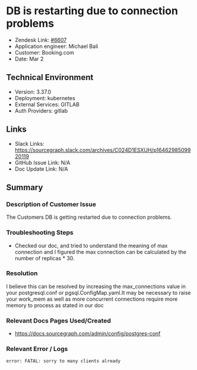 
# DB is restarting due to connection problems <!-- Ticket Title  Hint: include keywords to make it searchable -->

- Zendesk Link: [#6607](https://sourcegraph.zendesk.com/agent/tickets/6607)
- Application engineer: Michael Bali
- Customer: Booking.com <!-- Redact if this contains personally identifying information -->
- Date: Mar 2

<!-- Data populated from integration, speak to Ben Gordon or Michael Bali if not working -->
<!-- During Internal team trial, fill missing data manually (we are waiting for all data to sync) -->

## Technical Environment
- Version: 3.37.0​
- Deployment: kubernetes
- External Services: GITLAB
- Auth Providers: gitlab


## Links
<!-- Data for application engineer manual entry -->
- Slack Links: https://sourcegraph.slack.com/archives/C024D1ESXUH/p1646298509920119
- GitHub Issue Link: N/A
- Doc Update Link: N/A

## Summary
### Description of Customer Issue
The Customers DB is getting restarted due to connection problems.

### Troubleshooting Steps
- Checked our doc, and tried to understand the meaning of max connection and I figured the max connection can be calculated by the number of replicas * 30.

### Resolution
I believe this can be resolved by increasing the max_connections value in your postgresql.conf or pgsql.ConfigMap.yaml.It may be necessary to raise your work_mem as well as more concurrent connections require more memory to process as stated in our doc
### Relevant Docs Pages Used/Created
- https://docs.sourcegraph.com/admin/config/postgres-conf

### Relevant Error / Logs
<!-- Please redact keys, tokens, and personal identifying information -->
```error: FATAL: sorry to many clients already ```


<!-- Once complete, upload a copy to https://github.com/sourcegraph/support-tools-internal/tree/main/resolved-tickets as a .md file -->
<!-- Name the file 6607.md -->
